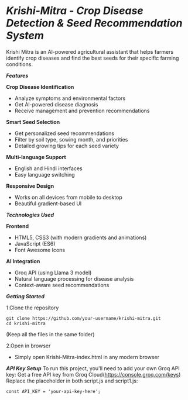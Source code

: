 # _Krishi-Mitra - Crop Disease Detection & Seed Recommendation System_

Krishi Mitra is an AI-powered agricultural assistant that helps farmers identify crop diseases and find the best seeds for their specific farming conditions. 

_**Features**_ 

**Crop Disease Identification**
- Analyze symptoms and environmental factors
- Get AI-powered disease diagnosis
- Receive management and prevention recommendations


**Smart Seed Selection** 
- Get personalized seed recommendations
- Filter by soil type, sowing month, and priorities
- Detailed growing tips for each seed variety

**Multi-language Support** 
- English and Hindi interfaces
- Easy language switching

**Responsive Design** 
- Works on all devices from mobile to desktop
- Beautiful gradient-based UI


_**Technologies Used**_

**Frontend**
- HTML5, CSS3 (with modern gradients and animations)
- JavaScript (ES6)
- Font Awesome Icons

**AI Integration**

- Groq API (using Llama 3 model)
- Natural language processing for disease analysis
- Context-aware seed recommendations



_**Getting Started**_

1.Clone the repository
```
git clone https://github.com/your-username/krishi-mitra.git
cd krishi-mitra
```
(Keep all the files in the same folder)

2.Open in browser
- Simply open Krishi-Mitra-index.html in any modern browser



**_API Key Setup_** 
To run this project, you'll need to add your own Groq API key:
Get a free API key from Groq Cloud(https://console.groq.com/keys)
Replace the placeholder in both script.js and script1.js:

```
const API_KEY = 'your-api-key-here';
```





